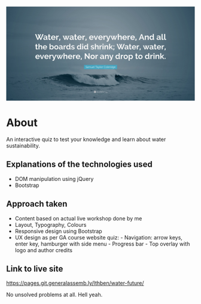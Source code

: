 ![](./media/quote-banner.jpg)

# About

An interactive quiz to test your knowledge and learn about water sustainability.

## Explanations of the technologies used

- DOM manipulation using jQuery
- Bootstrap

## Approach taken

- Content based on actual live workshop done by me
- Layout, Typography, Colours
- Responsive design using Bootstrap
- UX design as per GA course website quiz: - Navigation: arrow keys, enter key, hamburger with side menu - Progress bar - Top overlay with logo and author credits
<!-- - Animations (Animista)?
- Gamification?
- Interactivity? -->

## Link to live site

https://pages.git.generalassemb.ly/lthben/water-future/

<!-- ## Unsolved problems, etc -->

No unsolved problems at all. Hell yeah.
